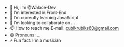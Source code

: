 - 👋 Hi, I’m @Walace-Dev
- 👀 I’m interested in Front-End
- 🌱 I’m currently learning JavaScript
- 💞️ I’m looking to collaborate on ...
- 📫 How to reach me E-mail: cubikrubiks60@gmail.com
- 😄 Pronouns: ...
- ⚡ Fun fact: I'm a musician

<!---
Walace-Dev/Walace-Dev is a ✨ special ✨ repository because its `README.md` (this file) appears on your GitHub profile.
You can click the Preview link to take a look at your changes.
--->
